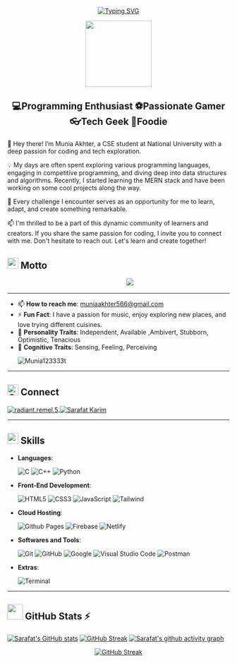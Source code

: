 
<p align="center">
  <a href="https://git.io/typing-svg">
    <img src="https://readme-typing-svg.demolab.com?font=Fira+Code&weight=700&size=24&pause=1000&center=true&vCenter=true&width=435&lines=Hi+there!+It's+been+a+while+%F0%9F%91%8B" alt="Typing SVG">
  </a>
</p>


<p align="middle"><img src="https://upload.wikimedia.org/wikipedia/commons/f/f9/Flag_of_Bangladesh.svg" width="150"></p> 

## <p align="middle">💻Programming Enthusiast  ⚽Passionate Gamer  👓Tech Geek  🍜Foodie</p>

👋 Hey there! I’m Munia Akhter, a CSE student at National University with a deep passion for coding and tech exploration.

💡 My days are often spent exploring various programming languages, engaging in competitive programming, and diving deep into data structures and algorithms. Recently, I started learning the MERN stack and have been working on some cool projects along the way.

🌟 Every challenge I encounter serves as an opportunity for me to learn, adapt, and create something remarkable.

📫 I'm thrilled to be a part of this dynamic community of learners and creators. If you share the same passion for coding, I invite you to connect with me. Don't hesitate to reach out. Let's learn and create together!

## <img src="https://i.giphy.com/media/v1.Y2lkPTc5MGI3NjExOWFtYjNnbXFtanM1ZzlrbDNreHRpeW5vdmJhYmF5ZGYwNHdlbWNtMiZlcD12MV9pbnRlcm5hbF9naWZfYnlfaWQmY3Q9cw/LlngFXftGiC6Ha4Wit/giphy.gif" width ="25"> Motto

<div align="center">&nbsp; &nbsp; &nbsp; &nbsp; &nbsp; &nbsp;&nbsp; <img src="https://readme-typing-svg.herokuapp.com?font=Source+Code+Pro&duration=1700&weight=600&size=20&color=000000&background=36BCF7FF&multiline=true&width=650&height=220&lines=&nbsp;&nbsp;while(true);&nbsp;&nbsp;&nbsp;&nbsp;+brain.init();&nbsp;&nbsp;&nbsp;&nbsp;+if(+world.contains(challenge));&nbsp;&nbsp;&nbsp;&nbsp;&nbsp;&nbsp;&nbsp;&nbsp;++s+%3D+learning.login(Schr0Smi1ey);&nbsp;&nbsp;&nbsp;&nbsp;&nbsp;&nbsp;&nbsp;&nbsp;+s.explore();&nbsp;&nbsp;&nbsp;&nbsp;&nbsp;&nbsp;&nbsp;&nbsp;+s.learn();&nbsp;&nbsp;&nbsp;&nbsp;&nbsp;&nbsp;&nbsp;&nbsp;+s.build();&nbsp;&nbsp;&nbsp;&nbsp;&nbsp;&nbsp;&nbsp;&nbsp;+s.conquer()"/></div>


<!--[![trophy](https://github-profile-trophy.vercel.app/?username=Munia123333t)](https://github.com/Munia123333t/github-profile-trophy) -->
-----------------------------------------------------------------------------------------------------------------------------------------------------------

- 📫 **How to reach me**: muniaakhter566@gmail.com
- ⚡ **Fun Fact**: I have a passion for music, enjoy exploring new places, and love trying different cuisines.
- 🌟 **Personality Traits**: Independent, Available ,Ambivert, Stubborn, Optimistic, Tenacious
- 🧠 **Cognitive Traits**: Sensing, Feeling, Perceiving
  <p align="left"> <img src="https://komarev.com/ghpvc/?username=Munia123333t&label=Profile%20views&color=00ff00&style=plastic" alt="Munia123333t" /> </p>

-----------------------------------------------------------------------------------------------------------------------------------------------------------
## <img src="https://i.giphy.com/media/v1.Y2lkPTc5MGI3NjExeGdwNmN4b3lsOGxxcWZjb2t6OHA0c2ZrZ2w4djI5MzNseGRoeWo1aCZlcD12MV9pbnRlcm5hbF9naWZfYnlfaWQmY3Q9cw/5WJ6SOKeNKrSzblU4R/giphy.gif" width="25" alt="Connect"> <b>Connect</b>
<a href="https://www.facebook.com/moon.afrin.778508" target="_blank">
    <img align="center" src="https://img.shields.io/badge/Facebook-1877F2?logo=facebook&logoColor=white&labelColor=101010" alt="radiant.remel.5" />
</a>
<a href="https://www.linkedin.com/in/munia-akhter-27304329a/">
  <img align="center" src="https://img.shields.io/badge/LinkedIn-0077B5?logo=linkedin&logoColor=white&labelColor=101010" alt="Sarafat Karim" />
</a>

-----------------------------------------------------------------------------------------------------------------------------------------------------------
## <img src="https://media2.giphy.com/media/QssGEmpkyEOhBCb7e1/giphy.gif?cid=ecf05e47a0n3gi1bfqntqmob8g9aid1oyj2wr3ds3mg700bl&rid=giphy.gif" width ="25"><b> Skills</b>
<p align="center">

- **Languages**:
    
    ![C](https://img.shields.io/badge/C%20-%232370ED.svg?logo=c&logoColor=white&labelColor=101010)
    ![C++](https://img.shields.io/badge/C++%20-%2300599C.svg?logo=c%2B%2B&logoColor=white&labelColor=101010)
    ![Python](https://img.shields.io/badge/Python%20-%2314354C.svg?logo=python&logoColor=white&labelColor=101010)
 
    
- **Front-End Development**:

   ![HTML5](https://img.shields.io/badge/HTML5%20-%23E34F26.svg?logo=html5&logoColor=white&labelColor=101010)
   ![CSS3](https://img.shields.io/badge/CSS%20-%231572B6.svg?logo=css3&logoColor=white&labelColor=101010)
   ![JavaScript](https://img.shields.io/badge/JavaScript%20-%23F7DF1E.svg?logo=javascript&logoColor=white&labelColor=101010)
   ![Tailwind](https://img.shields.io/badge/Tailwind_CSS-grey?logo=tailwind-css&logoColor=white&labelColor=101010)

- **Cloud Hosting**:

  ![Github Pages](https://img.shields.io/badge/GitHub%20Pages-%23327FC7.svg?logo=github&logoColor=white&labelColor=101010)
  ![Firebase](https://img.shields.io/badge/firebase-ffca28?logo=firebase&logoColor=white&labelColor=101010)
  ![Netlify](https://img.shields.io/badge/-netlify-blue?logo=netlify&logoColor=white&labelColor=101010)


- **Softwares and Tools**:

    ![Git](https://img.shields.io/badge/git-%23F05033.svg?logo=git&logoColor=white&labelColor=101010)
    ![GitHub](https://img.shields.io/badge/github-%23121011.svg?logo=github&logoColor=white&labelColor=101010)
    ![Google](https://img.shields.io/badge/google-%234285F4.svg?logo=google&logoColor=white&labelColor=101010)
    ![Visual Studio Code](https://img.shields.io/badge/Visual%20Studio%20Code-0078d7.svg?logo=visual-studio-code&logoColor=white&labelColor=101010)
    ![Postman](https://img.shields.io/badge/Postman-FF6C37?logo=Postman&logoColor=white&labelColor=101010)
   <!-- ![Linux](https://img.shields.io/badge/Linux-FCC624?style=for-the-badge&logo=linux&logoColor=black) -->


- **Extras**:

    ![Terminal](https://img.shields.io/badge/Terminal-%23054020?logo=gnu-bash&logoColor=white&labelColor=101010)
    <!--![Markdown](https://img.shields.io/badge/markdown-%23000000.svg?style=for-the-badge&logo=markdown&logoColor=white)-->   

</p>


-----------------------------------------------------------------------------------------------------------------------------------------------------------
## <p align="left" justify="middle"><img src="https://i.giphy.com/media/v1.Y2lkPTc5MGI3NjExaHJqaTFra2FyNzBlZ3JlNmlidjgwbWtmcTN4czJyN2ZzdTByd3pubCZlcD12MV9pbnRlcm5hbF9naWZfYnlfaWQmY3Q9cw/RVWSqOsgDAq0W3051o/giphy.gif" width="35"> <b>GitHub Stats ⚡</b></p>

[![Sarafat's GitHub stats](https://github-readme-stats.vercel.app/api?username=Schr0Smi1ey&theme=cobalt&hide_border=true)](https://github.com/Schr0Smi1ey/github-readme-stats)
[![GitHub Streak](https://streak-stats.demolab.com?user=Munia123333t&theme=microsoft-dark&exclude_days=Sun%2CMon%2CTue%2CWed%2CThu%2CFri%2CSat)](https://git.io/streak-stats)
[![Sarafat's github activity graph](https://github-readme-activity-graph.vercel.app/graph?username=schr0smi1ey&custom_title=&hide_border=true&theme=github-compact&from=2024-9-01&days=50&area=true&area_color=006400)](https://github.com/schr0smi1ey/github-readme-activity-graph)
<p align="middle"> 
  <a href="https://git.io/streak-stats">
    <img src="https://streak-stats.demolab.com?user=Munia123333t&theme=microsoft-dark&exclude_days=Sun%2CMon%2CTue%2CWed%2CThu%2CFri%2CSat" alt="GitHub Streak" />
  </a>
</p>






<!-- ## Contributions Graph
	
<p align = "center">
	<img src = "https://github.com/7oSkaaa/7oSkaaa/blob/output/github-contribution-grid-snake.svg?" alt = "Snake Game"/>
</p> -->
